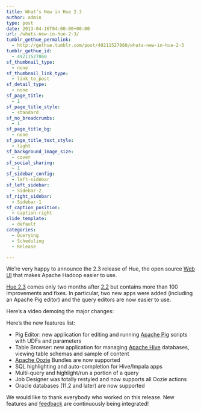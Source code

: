 ```yaml
---
title: What’s New in Hue 2.3
author: admin
type: post
date: 2013-04-16T04:00:00+00:00
url: /whats-new-in-hue-2-3/
tumblr_gethue_permalink:
  - http://gethue.tumblr.com/post/49211527060/whats-new-in-hue-2-3
tumblr_gethue_id:
  - 49211527060
sf_thumbnail_type:
  - none
sf_thumbnail_link_type:
  - link_to_post
sf_detail_type:
  - none
sf_page_title:
  - 1
sf_page_title_style:
  - standard
sf_no_breadcrumbs:
  - 1
sf_page_title_bg:
  - none
sf_page_title_text_style:
  - light
sf_background_image_size:
  - cover
sf_social_sharing:
  - 1
sf_sidebar_config:
  - left-sidebar
sf_left_sidebar:
  - Sidebar-2
sf_right_sidebar:
  - Sidebar-1
sf_caption_position:
  - caption-right
slide_template:
  - default
categories:
  - Querying
  - Scheduling
  - Release

---
```

We’re very happy to announce the 2.3 release of Hue, the open source [Web UI][1] that makes Apache Hadoop easier to use.

[Hue 2.3][2] comes only two months after [2.2][3] but contains more than 100 improvements and fixes. In particular, two new apps were added (including an Apache Pig editor) and the query editors are now easier to use.

Here’s a video demoing the major changes:

Here’s the new features list:

  * Pig Editor: new application for editing and running [Apache Pig][4] scripts with UDFs and parameters
  * Table Browser: new application for managing [Apache Hive][5] databases, viewing table schemas and sample of content
  * [Apache Oozie][6] Bundles are now supported
  * SQL highlighting and auto-completion for Hive/Impala apps
  * Multi-query and highlight/run a portion of a query
  * Job Designer was totally restyled and now supports all Oozie actions
  * Oracle databases (11.2 and later) are now supported

We would like to thank everybody who worked on this release. New features and [feedback][7] are continuously being integrated!

 [1]: http://cloudera.github.com/hue
 [2]: http://cloudera.github.io/hue/docs-2.3.0/index.html
 [3]: http://blog.cloudera.com/blog/2013/03/whats-new-in-hue-2-2/
 [4]: http://pig.apache.org/
 [5]: http://hive.apache.org/
 [6]: http://oozie.apache.org/
 [7]: http://groups.google.com/a/cloudera.org/group/hue-user
